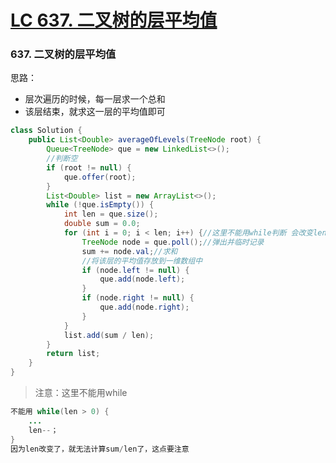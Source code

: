 # [LC 637. 二叉树的层平均值](https://github.com/HealUP/MyBlog/issues/27)


### 637. 二叉树的层平均值

思路：

- 层次遍历的时候，每一层求一个总和
- 该层结束，就求这一层的平均值即可

```java
class Solution {
    public List<Double> averageOfLevels(TreeNode root) {
        Queue<TreeNode> que = new LinkedList<>();
        //判断空
        if (root != null) {
            que.offer(root);
        }
        List<Double> list = new ArrayList<>();
        while (!que.isEmpty()) {
            int len = que.size();
            double sum = 0.0;
            for (int i = 0; i < len; i++) {//这里不能用while判断 会改变len的值
                TreeNode node = que.poll();//弹出并临时记录
                sum += node.val;//求和
                //将该层的平均值存放到一维数组中
                if (node.left != null) {
                    que.add(node.left);
                }
                if (node.right != null) {
                    que.add(node.right);
                }
            }
            list.add(sum / len);
        }
        return list;
    }
}
```

> 注意：这里不能用while

```java
不能用 while(len > 0) {
    ...
    len--；
}
因为len改变了，就无法计算sum/len了，这点要注意
```